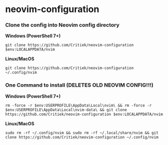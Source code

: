 # neovim-configuration

### Clone the config into Neovim config directory

**Windows (PowerShell 7+)**
```shell
git clone https://github.com/Critiek/neovim-configuration $env:LOCALAPPDATA/nvim
```

**Linux/MacOS**
```shell
git clone https://github.com/Critiek/neovim-configuration ~/.config/nvim
```

### One Command to install (DELETES OLD NEOVIM CONFIG!!!)

**Windows (PowerShell 7+)**
```shell
rm -force -r $env:USERPROFILE\AppData\Local\nvim\ && rm -force -r $env:USERPROFILE\AppData\Local\nvim-data\ && git clone https://github.com/Critiek/neovim-configuration $env:LOCALAPPDATA/nvim
```

**Linux/MacOS**
```shell
sudo rm -rf ~/.config/nvim && sudo rm -rf ~/.local/share/nvim && git clone https://github.com/Critiek/neovim-configuration ~/.config/nvim
```
